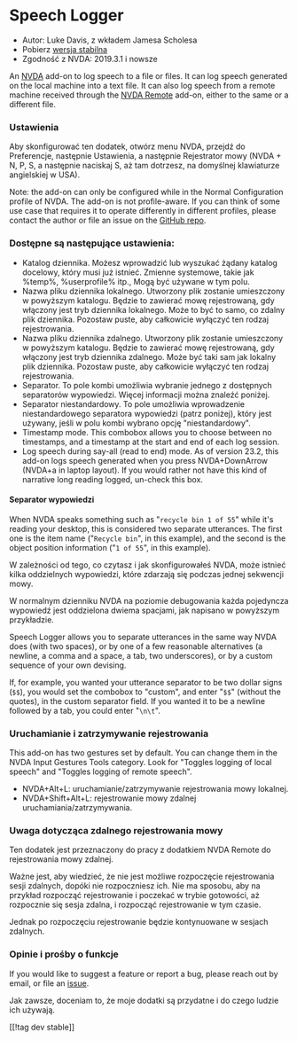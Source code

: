 # Speech Logger #

* Autor: Luke Davis, z wkładem Jamesa Scholesa
* Pobierz [wersja stabilna][1]
* Zgodność z NVDA: 2019.3.1 i nowsze

An [NVDA](https://nvaccess.org/) add-on to log speech to a file or files.
It can log speech generated on the local machine into a text file.  It can
also log speech from a remote machine received through the [NVDA
Remote](https://nvdaremote.com/) add-on, either to the same or a different
file.

### Ustawienia

Aby skonfigurować ten dodatek, otwórz menu NVDA, przejdź do Preferencje,
następnie Ustawienia, a następnie Rejestrator mowy (NVDA + N, P, S, a
następnie naciskaj S, aż tam dotrzesz, na domyślnej klawiaturze angielskiej
w USA).

Note: the add-on can only be configured while in the Normal Configuration
profile of NVDA.  The add-on is not profile-aware.  If you can think of some
use case that requires it to operate differently in different profiles,
please contact the author or file an issue on the [GitHub repo][2].

### Dostępne są następujące ustawienia:

* Katalog dziennika. Możesz wprowadzić lub wyszukać żądany katalog docelowy,
  który musi już istnieć. Zmienne systemowe, takie jak %temp%, %userprofile%
  itp., Mogą być używane w tym polu.
* Nazwa pliku dziennika lokalnego. Utworzony plik zostanie umieszczony w
  powyższym katalogu. Będzie to zawierać mowę rejestrowaną, gdy włączony
  jest tryb dziennika lokalnego. Może to być to samo, co zdalny plik
  dziennika. Pozostaw puste, aby całkowicie wyłączyć ten rodzaj
  rejestrowania.
* Nazwa pliku dziennika zdalnego. Utworzony plik zostanie umieszczony w
  powyższym katalogu. Będzie to zawierać mowę rejestrowaną, gdy włączony
  jest tryb dziennika zdalnego. Może być taki sam jak lokalny plik
  dziennika. Pozostaw puste, aby całkowicie wyłączyć ten rodzaj
  rejestrowania.
* Separator. To pole kombi umożliwia wybranie jednego z dostępnych
  separatorów wypowiedzi. Więcej informacji można znaleźć poniżej.
* Separator niestandardowy. To pole umożliwia wprowadzenie niestandardowego
  separatora wypowiedzi (patrz poniżej), który jest używany, jeśli w polu
  kombi wybrano opcję "niestandardowy".
* Timestamp mode. This combobox allows you to choose between no timestamps,
  and a timestamp at the start and end of each log session.
* Log speech during say-all (read to end) mode. As of version 23.2, this
  add-on logs speech generated when you press NVDA+DownArrow (NVDA+a in
  laptop layout). If you would rather not have this kind of narrative long
  reading logged, un-check this box.

#### Separator wypowiedzi

When NVDA speaks something such as "`recycle bin 1 of 55`" while it's
reading your desktop, this is considered two separate utterances.  The first
one is the item name ("`Recycle bin`", in this example), and the second is
the object position information ("`1 of 55`", in this example).

W zależności od tego, co czytasz i jak skonfigurowałeś NVDA, może istnieć
kilka oddzielnych wypowiedzi, które zdarzają się podczas jednej sekwencji
mowy.

W normalnym dzienniku NVDA na poziomie debugowania każda pojedyncza
wypowiedź jest oddzielona dwiema spacjami, jak napisano w powyższym
przykładzie.

Speech Logger allows you to separate utterances in the same way NVDA does
(with two spaces), or by one of a few reasonable alternatives (a newline, a
comma and a space, a tab, two underscores), or by a custom sequence of your
own devising.

If, for example, you wanted your utterance separator to be two dollar signs
(`$$`), you would set the combobox to "custom", and enter "`$$`" (without
the quotes), in the custom separator field.  If you wanted it to be a
newline followed by a tab, you could enter "`\n\t`".

### Uruchamianie i zatrzymywanie rejestrowania

This add-on has two gestures set by default.  You can change them in the
NVDA Input Gestures Tools category.  Look for "Toggles logging of local
speech" and "Toggles logging of remote speech".

* NVDA+Alt+L: uruchamianie/zatrzymywanie rejestrowania mowy lokalnej.
* NVDA+Shift+Alt+L: rejestrowanie mowy zdalnej uruchamiania/zatrzymywania.

### Uwaga dotycząca zdalnego rejestrowania mowy

Ten dodatek jest przeznaczony do pracy z dodatkiem NVDA Remote do
rejestrowania mowy zdalnej.

Ważne jest, aby wiedzieć, że nie jest możliwe rozpoczęcie rejestrowania
sesji zdalnych, dopóki nie rozpoczniesz ich.  Nie ma sposobu, aby na
przykład rozpocząć rejestrowanie i poczekać w trybie gotowości, aż
rozpocznie się sesja zdalna, i rozpocząć rejestrowanie w tym czasie.

Jednak po rozpoczęciu rejestrowanie będzie kontynuowane w sesjach zdalnych.

### Opinie i prośby o funkcje

If you would like to suggest a feature or report a bug, please reach out by
email, or file an [issue][2].

Jak zawsze, doceniam to, że moje dodatki są przydatne i do czego ludzie ich
używają.

[[!tag dev stable]]

[1]: https://www.nvaccess.org/addonStore/legacy?file=speechLogger

[2]: https://github.com/opensourcesys/speechLogger/issues/new
